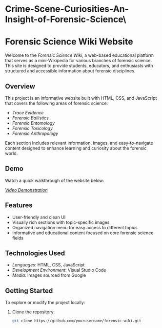 # Crime-Scene-Curiosities-An-Insight-of-Forensic-Science\
# Forensic Science Wiki Website

Welcome to the *Forensic Science Wiki*, a web-based educational platform that serves as a mini-Wikipedia for various branches of forensic science. This site is designed to provide students, educators, and enthusiasts with structured and accessible information about forensic disciplines.

## Overview

This project is an informative website built with HTML, CSS, and JavaScript that covers the following areas of forensic science:

- *Trace Evidence*
- *Forensic Ballistics*
- *Forensic Entomology*
- *Forensic Toxicology*
- *Forensic Anthropology*

Each section includes relevant information, images, and easy-to-navigate content designed to enhance learning and curiosity about the forensic world.

## Demo

Watch a quick walkthrough of the website below:

*[Video Demonstration](./VID-20250422-WA0001.mp4)*

## Features

- User-friendly and clean UI
- Visually rich sections with topic-specific images
- Organized navigation menu for easy access to different topics
- Informative and educational content focused on core forensic science fields

## Technologies Used

- *Languages*: HTML, CSS, JavaScript
- *Development Environment*: Visual Studio Code
- *Media*: Images sourced from Google

## Getting Started

To explore or modify the project locally:

1. Clone the repository:
   ```bash
   git clone https://github.com/yourusername/forensic-wiki.git 
